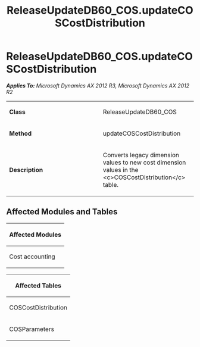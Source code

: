 ﻿---
title: ReleaseUpdateDB60_COS.updateCOSCostDistribution
TOCTitle: ReleaseUpdateDB60_COS.updateCOSCostDistribution
ms:assetid: fba377c4-a973-869c-6ede-8e4ffa0fec79
ms:mtpsurl: https://msdn.microsoft.com/en-us/library/JJ720128(v=AX.60)
ms:contentKeyID: 49712433
ms.date: 05/18/2015
mtps_version: v=AX.60
---

# ReleaseUpdateDB60\_COS.updateCOSCostDistribution 


_**Applies To:** Microsoft Dynamics AX 2012 R3, Microsoft Dynamics AX 2012 R2_

<table>
<colgroup>
<col style="width: 50%" />
<col style="width: 50%" />
</colgroup>
<tbody>
<tr class="odd">
<td><p><strong>Class</strong></p></td>
<td><p>ReleaseUpdateDB60_COS</p></td>
</tr>
<tr class="even">
<td><p><strong>Method</strong></p></td>
<td><p>updateCOSCostDistribution</p></td>
</tr>
<tr class="odd">
<td><p><strong>Description</strong></p></td>
<td><p>Converts legacy dimension values to new cost dimension values in the &lt;c&gt;COSCostDistribution&lt;/c&gt; table.</p></td>
</tr>
</tbody>
</table>


## Affected Modules and Tables

<table>
<colgroup>
<col style="width: 100%" />
</colgroup>
<thead>
<tr class="header">
<th><p>Affected Modules</p></th>
</tr>
</thead>
<tbody>
<tr class="odd">
<td><p>Cost accounting</p></td>
</tr>
</tbody>
</table>


<table>
<colgroup>
<col style="width: 100%" />
</colgroup>
<thead>
<tr class="header">
<th><p>Affected Tables</p></th>
</tr>
</thead>
<tbody>
<tr class="odd">
<td><p>COSCostDistribution</p></td>
</tr>
<tr class="even">
<td><p>COSParameters</p></td>
</tr>
</tbody>
</table>

  


